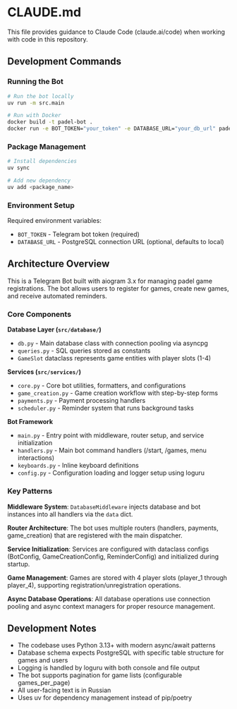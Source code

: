 # CLAUDE.md

This file provides guidance to Claude Code (claude.ai/code) when working with code in this repository.

## Development Commands

### Running the Bot
```bash
# Run the bot locally
uv run -m src.main

# Run with Docker
docker build -t padel-bot .
docker run -e BOT_TOKEN="your_token" -e DATABASE_URL="your_db_url" padel-bot
```

### Package Management
```bash
# Install dependencies
uv sync

# Add new dependency
uv add <package_name>
```

### Environment Setup
Required environment variables:
- `BOT_TOKEN` - Telegram bot token (required)
- `DATABASE_URL` - PostgreSQL connection URL (optional, defaults to local)

## Architecture Overview

This is a Telegram Bot built with aiogram 3.x for managing padel game registrations. The bot allows users to register for games, create new games, and receive automated reminders.

### Core Components

**Database Layer (`src/database/`)**
- `db.py` - Main database class with connection pooling via asyncpg
- `queries.py` - SQL queries stored as constants
- `GameSlot` dataclass represents game entities with player slots (1-4)

**Services (`src/services/`)**
- `core.py` - Core bot utilities, formatters, and configurations
- `game_creation.py` - Game creation workflow with step-by-step forms
- `payments.py` - Payment processing handlers
- `scheduler.py` - Reminder system that runs background tasks

**Bot Framework**
- `main.py` - Entry point with middleware, router setup, and service initialization
- `handlers.py` - Main bot command handlers (/start, /games, menu interactions)
- `keyboards.py` - Inline keyboard definitions
- `config.py` - Configuration loading and logger setup using loguru

### Key Patterns

**Middleware System**: `DatabaseMiddleware` injects database and bot instances into all handlers via the `data` dict.

**Router Architecture**: The bot uses multiple routers (handlers, payments, game_creation) that are registered with the main dispatcher.

**Service Initialization**: Services are configured with dataclass configs (BotConfig, GameCreationConfig, ReminderConfig) and initialized during startup.

**Game Management**: Games are stored with 4 player slots (player_1 through player_4), supporting registration/unregistration operations.

**Async Database Operations**: All database operations use connection pooling and async context managers for proper resource management.

## Development Notes

- The codebase uses Python 3.13+ with modern async/await patterns
- Database schema expects PostgreSQL with specific table structure for games and users
- Logging is handled by loguru with both console and file output
- The bot supports pagination for game lists (configurable games_per_page)
- All user-facing text is in Russian
- Uses uv for dependency management instead of pip/poetry
